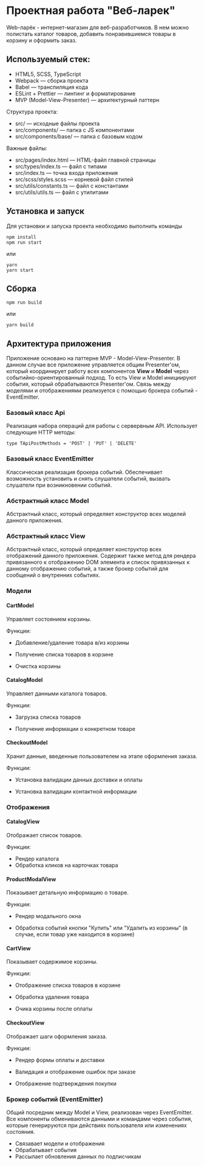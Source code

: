 # Проектная работа "Веб-ларек"

Web-ларёк - интернет-магазин для веб-разработчиков. В нем можно полистать каталог товаров, добавить понравившиемся товары в корзину и оформить заказ.

## Используемый стек:
- HTML5, SCSS, TypeScript 
- Webpack — сборка проекта
- Babel — транспиляция кода
- ESLint + Prettier — линтинг и форматирование
- MVP (Model-View-Presenter) — архитектурный паттерн

Структура проекта:
- src/ — исходные файлы проекта
- src/components/ — папка с JS компонентами
- src/components/base/ — папка с базовым кодом

Важные файлы:
- src/pages/index.html — HTML-файл главной страницы
- src/types/index.ts — файл с типами
- src/index.ts — точка входа приложения
- src/scss/styles.scss — корневой файл стилей
- src/utils/constants.ts — файл с константами
- src/utils/utils.ts — файл с утилитами

## Установка и запуск
Для установки и запуска проекта необходимо выполнить команды

```
npm install
npm run start
```

или

```
yarn
yarn start
```
## Сборка

```
npm run build
```

или

```
yarn build
```

## Архитектура приложения

Приложение основано на паттерне MVP - Model-View-Presenter. В данном случае все приложение управляется общим Presenter'ом, который координирует работу всех компонентов **View** и **Model** через событийно-ориентированный подход. То есть View и Model инициируют события, который обрабатываются Presenter'ом. Связь между моделями и отображениями реализуется с помощью брокера событий - EventEmitter.

### Базовый класс Api

Реализация набора операций для работы с сервервным API. Использует следующие HTTP методы:
```
type TApiPostMethods = 'POST' | 'PUT' | 'DELETE'
```

### Базовый класс EventEmitter

Классическая реализация брокера событий. Обеспечивает возможность установить и снять слушатели событий, вызвать слушатели при возникновении событий.

### Абстрактный класс Model

Абстрактный класс, который определяет конструктор всех моделей данного приложения.

### Абстрактный класс View

Абстрактный класс, который определяет конструктор всех отображений данного приложения. Содержит также метод для рендера привязанного к отображению DOM элемента и список привязанных к данному отображению событий, а также брокер событий для сообщений о внутренних событиях.

### Модели

#### CartModel

Управляет состоянием корзины.

Функции:

- Добавление/удаление товара в/из корзины

- Получение списка товаров в корзине

- Очистка корзины

#### CatalogModel

Управляет данными каталога товаров.

Функции:

- Загрузка списка товаров

- Получение информации о конкретном товаре

#### CheckoutModel

Хранит данные, введенные пользователем на этапе оформления заказа.

Функции:

- Установка валидации данных доставки и оплаты

- Установка валидации контактной информации

### Отображения

#### CatalogView

Отображает список товаров.

Функции:

- Рендер каталога
- Обработка кликов на карточках товара

#### ProductModalView

Показывает детальную информацию о товаре.

Функции:

- Рендер модального окна

- Обработка событий кнопки "Купить" или "Удалить из корзины" (в случае, если товар уже находится в корзине)

#### CartView

Показывает содержимое корзины.

Функции:

- Отображение списка товаров в корзине

- Обработка удаления товара

- Очика корзины после оплаты

#### CheckoutView

Отображает шаги оформления заказа.

Функции:

- Рендер формы оплаты и доставки

- Валидация и отображение ошибок при заказе

- Отображение подтверждения покупки

### Брокер событий (EventEmitter)

Общий посредник между Model и View, реализован через EventEmitter. Все компоненты обмениваются данными и командами через события, которые генерируются при действиях пользователя или изменениях состояния.

- Связавает модели и отображения
- Обрабатывает события
- Рассылает обновления данных по подписчикам